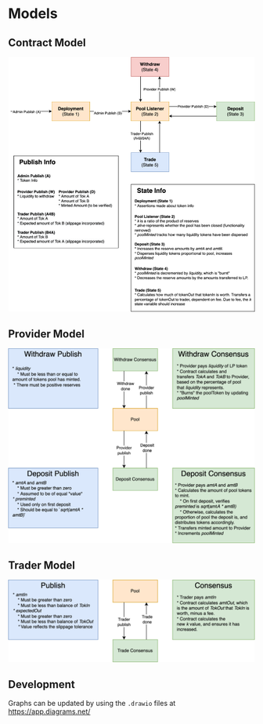 # Models

## Contract Model

![contract-model](./contract-lifecycle.png)


## Provider Model

![provider-model](./provider-lifecycle.png)

## Trader Model

![trader-model](./trader-lifecycle.png)


## Development

Graphs can be updated by using the `.drawio` files at https://app.diagrams.net/

